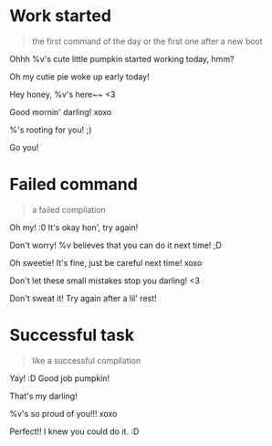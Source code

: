 # Work started
> the first command of the day or the first one after a new boot 

Ohhh %v's cute little pumpkin started working today, hmm?

Oh my cutie pie woke up early today!

Hey honey, %v's here~~ <3

Good mornin' darling! xoxo

%'s rooting for you! ;) 

Go you!
# Failed command
> a failed compilation

Oh my! :0 It's okay hon', try again!

Don't worry! %v believes that you can do it next time! ;D

Oh sweetie! It's fine, just be careful next time! xoxo

Don't let these small mistakes stop you darling! <3

Don't sweat it! Try again after a lil' rest!
# Successful task
> like a successful compilation

Yay! :D Good job pumpkin!

That's my darling!

%v's so proud of you!!! xoxo

Perfect!! I knew you could do it. :D
